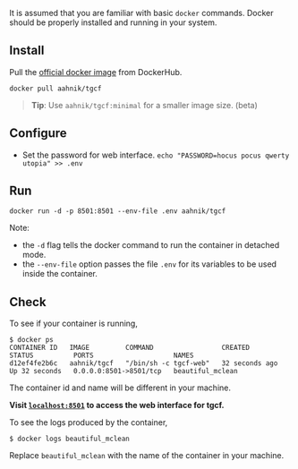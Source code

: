 It is assumed that you are familiar with basic `docker` commands. Docker should be properly installed and running in your system. 

## Install


Pull the [official docker image](https://hub.docker.com/r/aahnik/tgcf) from DockerHub.

```shell
docker pull aahnik/tgcf
```

> **Tip**: Use `aahnik/tgcf:minimal` for a smaller image size. (beta)

## Configure

- Set the password for web interface. `echo "PASSWORD=hocus pocus qwerty utopia" >> .env`

## Run

```shell
docker run -d -p 8501:8501 --env-file .env aahnik/tgcf
```

Note:
- the `-d` flag tells the docker command to run the container in detached mode.
- the `--env-file` option passes the file `.env` for its variables to be used inside the container.


## Check

To see if your container is running,

```shell
$ docker ps
CONTAINER ID   IMAGE         COMMAND                 CREATED          STATUS          PORTS                    NAMES
d12ef4fe2b6c   aahnik/tgcf   "/bin/sh -c tgcf-web"   32 seconds ago   Up 32 seconds   0.0.0.0:8501->8501/tcp   beautiful_mclean

```

The container id and name will be different in your machine.

**Visit [`localhost:8501`](http://localhost:8501/) to access the web interface for tgcf.**

To see the logs produced by the container,

```shell
$ docker logs beautiful_mclean
```

Replace `beautiful_mclean` with the name of the container in your machine.



